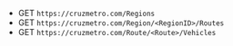 - GET `https://cruzmetro.com/Regions`
- GET `https://cruzmetro.com/Region/<RegionID>/Routes`
- GET `https://cruzmetro.com/Route/<Route>/Vehicles`
